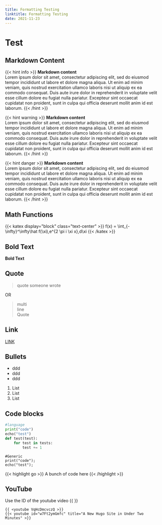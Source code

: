 ```yaml
---
title: Formatting Testing
linktitle: Formatting Testing
date: 2021-11-23
---
```

# Test

## Markdown Content
{{< hint info >}}
**Markdown content**  
Lorem ipsum dolor sit amet, consectetur adipiscing elit, sed do eiusmod tempor incididunt ut labore et dolore magna aliqua. Ut enim ad minim veniam, quis nostrud exercitation ullamco laboris nisi ut aliquip ex ea commodo consequat. Duis aute irure dolor in reprehenderit in voluptate velit esse cillum dolore eu fugiat nulla pariatur. Excepteur sint occaecat cupidatat non proident, sunt in culpa qui officia deserunt mollit anim id est laborum.
{{< /hint >}}

{{< hint warning >}}
**Markdown content**  
Lorem ipsum dolor sit amet, consectetur adipiscing elit, sed do eiusmod tempor incididunt ut labore et dolore magna aliqua. Ut enim ad minim veniam, quis nostrud exercitation ullamco laboris nisi ut aliquip ex ea commodo consequat. Duis aute irure dolor in reprehenderit in voluptate velit esse cillum dolore eu fugiat nulla pariatur. Excepteur sint occaecat cupidatat non proident, sunt in culpa qui officia deserunt mollit anim id est laborum.
{{< /hint >}}

{{< hint danger >}}
**Markdown content**  
Lorem ipsum dolor sit amet, consectetur adipiscing elit, sed do eiusmod tempor incididunt ut labore et dolore magna aliqua. Ut enim ad minim veniam, quis nostrud exercitation ullamco laboris nisi ut aliquip ex ea commodo consequat. Duis aute irure dolor in reprehenderit in voluptate velit esse cillum dolore eu fugiat nulla pariatur. Excepteur sint occaecat cupidatat non proident, sunt in culpa qui officia deserunt mollit anim id est laborum.
{{< /hint >}}

## Math Functions
{{< katex display="block" class="text-center"  >}}
f(x) = \int_{-\infty}^\infty\hat f(\xi)\,e^{2 \pi i \xi x}\,d\xi
{{< /katex >}}

## Bold Text
**Bold Text**

## Quote
> quote
> someone 
> wrote

OR

> multi <br />
> line <br />
> Quote

## Link
[LINK](https://www.google.com)

## Bullets
- ddd
- ddd
- ddd

1. List
2. List
3. List


## Code blocks
```python
#language
print("code")
echo("test")
def test(test):
    for test in tests:
        test += 1
```

```
#Generic
print("code");
echo("test");
```
{{< highlight go >}} A bunch of code here {{< /highlight >}}



## YouTube
Use the ID of the youtube video
{{ <youtube VqHcDmcvczQ >}}

```
{{ <youtube VqHcDmcvczQ >}}
{{< youtube id="w7Ft2ymGmfc" title="A New Hugo Site in Under Two Minutes" >}}
```